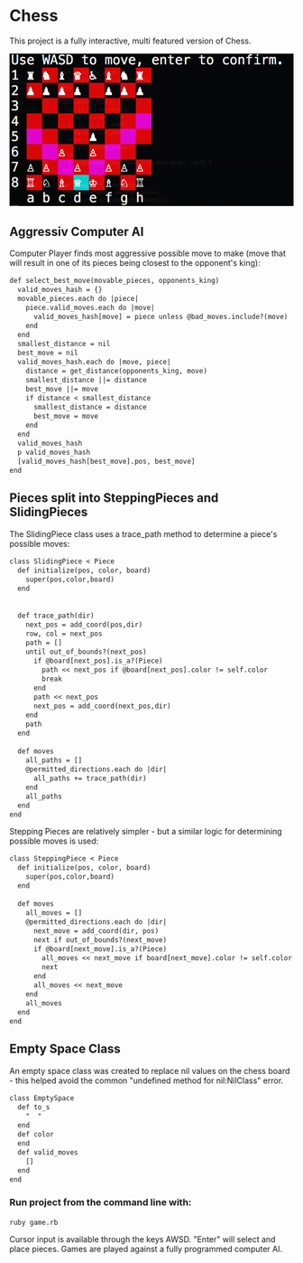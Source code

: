 # Chess

This project is a fully interactive, multi featured version of Chess.

![ScreenShot](/images/preview.png)

## Aggressiv Computer AI

Computer Player finds most aggressive possible move to make (move that will result in one of its pieces being closest to the opponent's king):

```
def select_best_move(movable_pieces, opponents_king)
  valid_moves_hash = {}
  movable_pieces.each do |piece|
    piece.valid_moves.each do |move|
      valid_moves_hash[move] = piece unless @bad_moves.include?(move)
    end
  end
  smallest_distance = nil
  best_move = nil
  valid_moves_hash.each do |move, piece|
    distance = get_distance(opponents_king, move)
    smallest_distance ||= distance
    best_move ||= move
    if distance < smallest_distance
      smallest_distance = distance
      best_move = move
    end
  end
  valid_moves_hash
  p valid_moves_hash
  [valid_moves_hash[best_move].pos, best_move]
end
```

## Pieces split into SteppingPieces and SlidingPieces

The SlidingPiece class uses a trace_path method to determine a piece's possible moves:

```
class SlidingPiece < Piece
  def initialize(pos, color, board)
    super(pos,color,board)
  end


  def trace_path(dir)
    next_pos = add_coord(pos,dir)
    row, col = next_pos
    path = []
    until out_of_bounds?(next_pos)
      if @board[next_pos].is_a?(Piece)
        path << next_pos if @board[next_pos].color != self.color
        break
      end
      path << next_pos
      next_pos = add_coord(next_pos,dir)
    end
    path
  end

  def moves
    all_paths = []
    @permitted_directions.each do |dir|
      all_paths += trace_path(dir)
    end
    all_paths
  end
end
```

Stepping Pieces are relatively simpler - but a similar logic for determining possible moves is used:

```
class SteppingPiece < Piece
  def initialize(pos, color, board)
    super(pos,color,board)
  end

  def moves
    all_moves = []
    @permitted_directions.each do |dir|
      next_move = add_coord(dir, pos)
      next if out_of_bounds?(next_move)
      if @board[next_move].is_a?(Piece)
        all_moves << next_move if board[next_move].color != self.color
        next
      end
      all_moves << next_move
    end
    all_moves
  end
end
```

## Empty Space Class

An empty space class was created to replace nil values on the chess board - this helped avoid the common "undefined method for nil:NilClass" error.

```
class EmptySpace
  def to_s
    "  "
  end
  def color
  end
  def valid_moves
    []
  end
end
```

### Run project from the command line with:

```ruby game.rb```

Cursor input is available through the keys AWSD. "Enter" will select and place
pieces. Games are played against a fully programmed computer AI.
